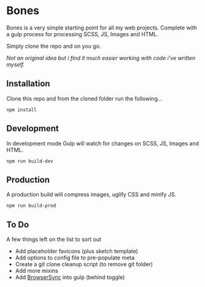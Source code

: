 # Bones
Bones is a very simple starting point for all my web projects. Complete with a gulp process for processing SCSS, JS, Images and HTML.

Simply clone the repo and on you go.

_Not an original idea but i find it much easier working with code i've written myself._


## Installation
Clone this repo and from the cloned folder run the following...

	npm install


## Development
In development mode Gulp will watch for changes on SCSS, JS, Images and HTML.

	npm run build-dev


## Production
A production build will compress images, uglify CSS and minify JS.

	npm run build-prod


## To Do
A few things left on the list to sort out

- Add placeholder favicons (plus sketch template)
- Add options to config file to pre-populate meta
- Create a git clone cleanup script (to remove git folder)
- Add more mixins
- Add [BrowserSync](https://browsersync.io/docs/gulp) into gulp (behind toggle)
